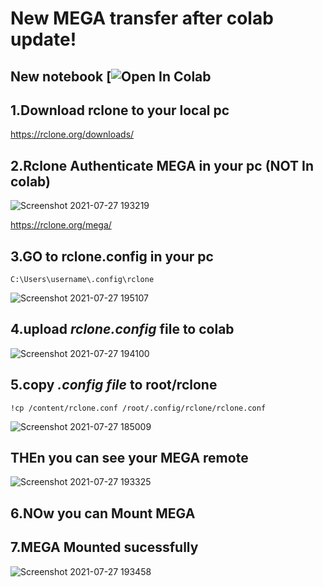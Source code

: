# New MEGA transfer after colab update!

## New notebook [![Open In Colab](https://colab.research.google.com/github/jakiyaa/MEga-to-gdrive-transfer/blob/main/New_MEGA_%3C%3E_GDRIVE_.ipynb )



## 1.Download rclone to your local pc

 https://rclone.org/downloads/ 


## 2.Rclone Authenticate MEGA in your pc (NOT In colab)

![Screenshot 2021-07-27 193219](https://user-images.githubusercontent.com/67457538/127168563-727f4e9b-b3ef-4137-a3bf-c63fe551f384.png)

https://rclone.org/mega/  

## 3.GO to rclone.config in your pc

``` C:\Users\username\.config\rclone ```


![Screenshot 2021-07-27 195107](https://user-images.githubusercontent.com/67457538/127170840-fda3098c-3325-44ea-a379-772f571820de.png)


## 4.upload _rclone.config_ file to colab

![Screenshot 2021-07-27 194100](https://user-images.githubusercontent.com/67457538/127169048-d49739e5-746a-499c-975c-d868171e5e39.png)


## 5.copy _.config file_ to  root/rclone

``` !cp /content/rclone.conf /root/.config/rclone/rclone.conf  ```

![Screenshot 2021-07-27 185009](https://user-images.githubusercontent.com/67457538/127169647-59fbc723-c7ef-4955-b665-664e29fd3aa1.png)


## THEn you  can see your MEGA remote

![Screenshot 2021-07-27 193325](https://user-images.githubusercontent.com/67457538/127169714-aa14b177-595b-4b6e-92db-7012e4467d38.png)

## 6.NOw you can Mount MEGA

## 7.MEGA Mounted sucessfully

![Screenshot 2021-07-27 193458](https://user-images.githubusercontent.com/67457538/127169882-e4f074a7-2fa5-4278-a85d-b9d99a570dbf.png)

